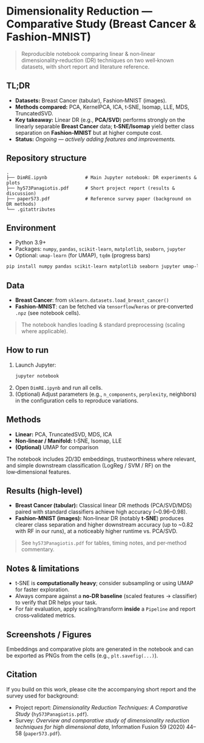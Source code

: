 # Dimensionality Reduction — Comparative Study (Breast Cancer & Fashion‑MNIST)

> Reproducible notebook comparing linear & non‑linear dimensionality‑reduction (DR) techniques on two well‑known datasets, with short report and literature reference.

## TL;DR
- **Datasets:** Breast Cancer (tabular), Fashion‑MNIST (images).
- **Methods compared:** PCA, KernelPCA, ICA, t‑SNE, Isomap, LLE, MDS, TruncatedSVD.
- **Key takeaway:** Linear DR (e.g., **PCA/SVD**) performs strongly on the linearly separable **Breast Cancer** data; **t‑SNE/Isomap** yield better class separation on **Fashion‑MNIST** but at higher compute cost.
- **Status:** _Ongoing — actively adding features and improvements._

## Repository structure
```
.
├── DimRE.ipynb              # Main Jupyter notebook: DR experiments & plots
├── hy573Panagiotis.pdf      # Short project report (results & discussion)
├── paper573.pdf             # Reference survey paper (background on DR methods)
└── .gitattributes
```

## Environment
- Python 3.9+
- Packages: `numpy`, `pandas`, `scikit-learn`, `matplotlib`, `seaborn`, `jupyter`
- Optional: `umap-learn` (for UMAP), `tqdm` (progress bars)

```bash
pip install numpy pandas scikit-learn matplotlib seaborn jupyter umap-learn tqdm
```

## Data
- **Breast Cancer**: from `sklearn.datasets.load_breast_cancer()`
- **Fashion‑MNIST**: can be fetched via `tensorflow`/`keras` or pre‑converted `.npz` (see notebook cells).

> The notebook handles loading & standard preprocessing (scaling where applicable).

## How to run
1. Launch Jupyter:
   ```bash
   jupyter notebook
   ```
2. Open `DimRE.ipynb` and run all cells.
3. (Optional) Adjust parameters (e.g., `n_components`, `perplexity`, neighbors) in the configuration cells to reproduce variations.

## Methods
- **Linear:** PCA, TruncatedSVD, MDS, ICA
- **Non‑linear / Manifold:** t‑SNE, Isomap, LLE
- **(Optional)** UMAP for comparison

The notebook includes 2D/3D embeddings, trustworthiness where relevant, and simple downstream classification (LogReg / SVM / RF) on the low‑dimensional features.

## Results (high‑level)
- **Breast Cancer (tabular):** Classical linear DR methods (PCA/SVD/MDS) paired with standard classifiers achieve high accuracy (~0.96–0.98).  
- **Fashion‑MNIST (images):** Non‑linear DR (notably **t‑SNE**) produces clearer class separation and higher downstream accuracy (up to ~0.82 with RF in our runs), at a noticeably higher runtime vs. PCA/SVD.

> See `hy573Panagiotis.pdf` for tables, timing notes, and per‑method commentary.

## Notes & limitations
- t‑SNE is **computationally heavy**; consider subsampling or using UMAP for faster exploration.
- Always compare against a **no‑DR baseline** (scaled features → classifier) to verify that DR helps your task.
- For fair evaluation, apply scaling/transform **inside** a `Pipeline` and report cross‑validated metrics.

## Screenshots / Figures
Embeddings and comparative plots are generated in the notebook and can be exported as PNGs from the cells (e.g., `plt.savefig(...)`).

## Citation
If you build on this work, please cite the accompanying short report and the survey used for background:

- Project report: *Dimensionality Reduction Techniques: A Comparative Study* (`hy573Panagiotis.pdf`).  
- Survey: *Overview and comparative study of dimensionality reduction techniques for high dimensional data*, Information Fusion 59 (2020) 44–58 (`paper573.pdf`).


